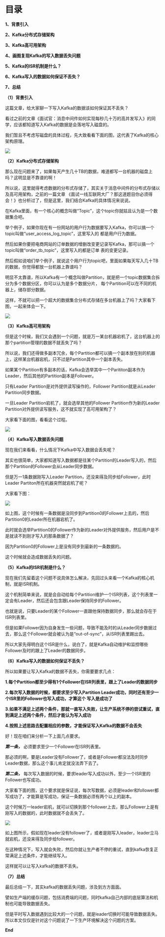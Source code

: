 # 目录

**1、背景引入**

**2、Kafka分布式存储架构**

**3、Kafka高可用架构**

**4、画图复现Kafka的写入数据丢失问题**

**5、Kafka的ISR机制是什么？**

**6、Kafka写入的数据如何保证不丢失？**

**7、总结**

**（1）背景引入**

这篇文章，给大家聊一下写入Kafka的数据该如何保证其不丢失？

看过之前的文章《面试官：消息中间件如何实现每秒几十万的高并发写入》的同学，应该都知道写入Kafka的数据是会落地写入磁盘的。

我们暂且不考虑写磁盘的具体过程，先大致看看下面的图，这代表了Kafka的核心架构原理。

![](01.png)


**（2）Kafka分布式存储架构**

那么现在问题来了，如果每天产生几十TB的数据，难道都写一台机器的磁盘上吗？这明显是不靠谱的啊！

所以说，这里就得考虑数据的分布式存储了，其实关于消息中间件的分布式存储以及高可用架构，之前的一篇文章
《面试一线互联网大厂？那这道题目你必须得会！》也分析过了，但是这里，我们结合Kafka的具体情况来说说。

在Kafka里面，有一个核心的概念叫做“Topic”，这个topic你就姑且认为是一个数据集合吧。

举个例子，如果你现在有一份网站的用户行为数据要写入Kafka，你可以搞一个topic叫做“user_access_log_topic”，这里写入的
都是用户行为数据。

然后如果你要把电商网站的订单数据的增删改变更记录写Kafka，那可以搞一个topic叫做“order_tb_topic”，这里写入的都是订单
表的变更记录。

然后假如说咱们举个例子，就说这个用户行为topic吧，里面如果每天写入几十TB的数据，你觉得都放一台机器上靠谱吗？

明显不太靠谱，所以Kafka有一个概念叫做Partition，就是把一个topic数据集合拆分为多个数据分区，你可以认为是多个数据分片，
每个Partition可以在不同的机器上，储存部分数据。

这样，不就可以把一个超大的数据集合分布式存储在多台机器上了吗？大家看下图，一起来体会一下。

![](02.png)

**（3）Kafka高可用架构**

但是这个时候，我们又会遇到一个问题，就是万一某台机器宕机了，这台机器上的那个partition管理的数据不就丢失了吗？

所以说，我们还得做多副本冗余，每个Partition都可以搞一个副本放在别的机器上，这样某台机器宕机，只不过是Partition其中一个副本丢失。

如果某个Partition有多副本的话，Kafka会选举其中一个Parititon副本作为Leader，然后其他的Partition副本是Follower。

只有Leader Partition是对外提供读写操作的，Follower Partition就是从Leader Partition同步数据。

一旦Leader Partition宕机了，就会选举其他的Follower Partition作为新的Leader Partition对外提供读写服务，这不就实现了高可用架构了？

大家看下面的图，看看这个过程。

![](03.png)

**（4）Kafka写入数据丢失问题**

现在我们来看看，什么情况下Kafka中写入数据会丢失呢？

其实也很简单，大家都知道写入数据都是往某个Partition的Leader写入的，然后那个Partition的Follower会从Leader同步数据。

但是万一1条数据刚写入Leader Partition，还没来得及同步给Follower，此时Leader Partiton所在机器突然就宕机了呢？

大家看下图：

![](04.png)

如上图，这个时候有一条数据是没同步到Partition0的Follower上去的，然后Partition0的Leader所在机器宕机了。

此时就会选举Partition0的Follower作为新的Leader对外提供服务，然后用户是不是就读不到刚才写入的那条数据了？

因为Partition0的Follower上是没有同步到最新的一条数据的。

这个时候就会造成数据丢失的问题。

**（5）Kafka的ISR机制是什么？**

现在我们先留着这个问题不说具体怎么解决，先回过头来看一个Kafka的核心机制，就是ISR机制。

这个机制简单来说，就是会自动给每个Partition维护一个ISR列表，这个列表里一定会有Leader，然后还会包含跟Leader保持同步的Follower。

也就是说，只要Leader的某个Follower一直跟他保持数据同步，那么就会存在于ISR列表里。

但是如果Follower因为自身发生一些问题，导致不能及时的从Leader同步数据过去，那么这个Follower就会被认为是“out-of-sync”，从ISR列表里踢出去。

所以大家先得明白这个ISR是什么，说白了，就是Kafka自动维护和监控哪些Follower及时的跟上了Leader的数据同步。


**（6）Kafka写入的数据如何保证不丢失？**

所以如果要让写入Kafka的数据不丢失，你需要要求几点：

**1.每个Partition都至少得有1个Follower在ISR列表里，跟上了Leader的数据同步**

**2.每次写入数据的时候，都要求至少写入Partition Leader成功，同时还有至少一个ISR里的Follower也写入成功，才算这个
写入是成功了**

**3.如果不满足上述两个条件，那就一直写入失败，让生产系统不停的尝试重试，直到满足上述两个条件，然后才能认为写入成功**

**4.按照上述思路去配置相应的参数，才能保证写入Kafka的数据不会丢失**

好！现在咱们来分析一下上面几点要求。

***第一条，*** 必须要求至少一个Follower在ISR列表里。

那必须的啊，要是Leader没有Follower了，或者是Follower都没法及时同步Leader数据，那么这个事儿肯定就没法弄下去了。

***第二条，*** 每次写入数据的时候，要求leader写入成功以外，至少一个ISR里的Follower也写成功。

大家看下面的图，这个要求就是保证说，每次写数据，必须是leader和follower都写成功了，才能算是写成功，保证一条数据必须有两个以上的副本。

这个时候万一leader宕机，就可以切换到那个follower上去，那么Follower上是有刚写入的数据的，此时数据就不会丢失了。

![](05.png)

如上图所示，假如现在leader没有follower了，或者是刚写入leader，leader立马就宕机，还没来得及同步给follower。

在这种情况下，写入就会失败，然后你就让生产者不停的重试，直到kafka恢复正常满足上述条件，才能继续写入。

这样就可以让写入kafka的数据不丢失。



**（7）总结**

最后总结一下，其实kafka的数据丢失问题，涉及到方方面面。

譬如生产端的缓存问题，包括消费端的问题，同时kafka自己内部的底层算法和机制也可能导致数据丢失。

但是平时写入数据遇到比较大的一个问题，就是leader切换时可能导致数据丢失。所以本文仅仅是针对这个问题说了一下生产环境解决这个问题的方案。

**End**






